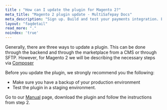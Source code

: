 ```yaml
---
title : "How can I update the plugin for Magento 2?"
meta_title: "Magento 2 plugin update - MultiSafepay Docs"
meta_description: "Sign up. Build and test your payments integration. Explore our products and services. Use our API Reference, SDKs, and wrappers. Get support."
layout: "faqdetail"
read_more: "."
noindex: 'true'
---
```


Generally, there are three ways to update a plugin. This can be done through the backend and through the marketplace from a CMS or through SFTP. However, for Magento 2 we will be describing the necessary steps via [Composer](https://getcomposer.org)

Before you update the plugin, we strongly recommend you the following:

* Make sure you have a backup of your production environment
* Test the plugin in a staging environment.

Go to our [Manual](/payments/integrations/ecommerce-platforms/magento2/#manual) page, download the plugin and follow the instructions from step 2.


